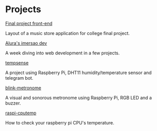 # Projects

[Final project front-end](https://github.com/vorthkor/sfingers-music-store-front)

Layout of a music store application for college final project.

[Alura's imersao dev](https://vorthkor.github.io/certificard/)

A week diving into web development in a few projects.

[tempsense](https://github.com/vorthkor/tempsense)

A project using Raspberry Pi, DHT11 humidity/temperature sensor and telegram bot.

[blink-metronome](https://github.com/vorthkor/blink-metronome)

A visual and sonorous metronome using Raspberry Pi, RGB LED and a buzzer.

[raspi-cputemp](https://github.com/vorthkor/raspi-cputemp)

How to check your raspberry pi CPU's temperature.
